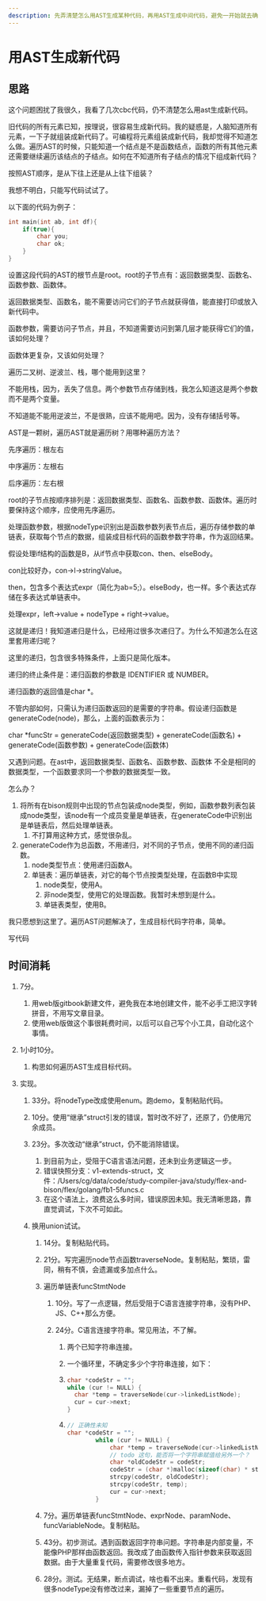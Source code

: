 ```yaml
---
description: 先弄清楚怎么用AST生成某种代码，再用AST生成中间代码，避免一开始就去确定使用哪种格式的中间代码。
---
```


# 用AST生成新代码

## 思路

这个问题困扰了我很久，我看了几次cbc代码，仍不清楚怎么用ast生成新代码。

旧代码的所有元素已知，按理说，很容易生成新代码。我的疑惑是，人脑知道所有元素，一下子就组装成新代码了。可编程将元素组装成新代码，我却觉得不知道怎么做。遍历AST的时候，只能知道一个结点是不是函数结点，函数的所有其他元素还需要继续遍历该结点的子结点。如何在不知道所有子结点的情况下组成新代码？

按照AST顺序，是从下往上还是从上往下组装？

我想不明白，只能写代码试试了。

以下面的代码为例子：

```c
int main(int ab, int df){
    if(true){
        char you;
        char ok;
    }
}
```

设置这段代码的AST的根节点是root。root的子节点有：返回数据类型、函数名、函数参数、函数体。

返回数据类型、函数名，能不需要访问它们的子节点就获得值，能直接打印或放入新代码中。

函数参数，需要访问子节点，并且，不知道需要访问到第几层才能获得它们的值，该如何处理？

函数体更复杂，又该如何处理？

遍历二叉树、逆波兰、栈，哪个能用到这里？

不能用栈，因为，丢失了信息。两个参数节点存储到栈，我怎么知道这是两个参数而不是两个变量。

不知道能不能用逆波兰，不是很熟，应该不能用吧。因为，没有存储括号等。

AST是一颗树，遍历AST就是遍历树？用哪种遍历方法？

先序遍历：根左右

中序遍历：左根右

后序遍历：左右根

root的子节点按顺序排列是：返回数据类型、函数名、函数参数、函数体。遍历时要保持这个顺序，应使用先序遍历。

处理函数参数，根据nodeType识别出是函数参数列表节点后，遍历存储参数的单链表，获取每个节点的数据，组装成目标代码的函数参数字符串，作为返回结果。

假设处理if结构的函数是B，从if节点中获取con、then、elseBody。

con比较好办，con->l->stringValue。

then，包含多个表达式expr（简化为ab=5;）。elseBody，也一样。多个表达式存储在多表达式单链表中。

处理expr，left->value + nodeType + right->value。

这就是递归！我知道递归是什么，已经用过很多次递归了。为什么不知道怎么在这里套用递归呢？

这里的递归，包含很多特殊条件，上面只是简化版本。

递归的终止条件是：递归函数的参数是 IDENTIFIER 或 NUMBER。

递归函数的返回值是char *。

不管内部如何，只需认为递归函数返回的是需要的字符串。假设递归函数是generateCode(node)，那么，上面的函数表示为：

char *funcStr = generateCode(返回数据类型) + generateCode(函数名) + generateCode(函数参数) + generateCode(函数体)

又遇到问题。在ast中，返回数据类型、函数名、函数参数、函数体 不全是相同的数据类型，一个函数要求同一个参数的数据类型一致。

怎么办？

1. 将所有在bison规则中出现的节点包装成node类型，例如，函数参数列表包装成node类型，该node有一个成员变量是单链表，在generateCode中识别出是单链表后，然后处理单链表。
   1. 不打算用这种方式，感觉很杂乱。
2. generateCode作为总函数，不用递归，对不同的子节点，使用不同的递归函数。
   1. node类型节点：使用递归函数A。
   2. 单链表：遍历单链表，对它的每个节点按类型处理，在函数B中实现
      1. node类型，使用A。
      2. 非node类型，使用它的处理函数。我暂时未想到是什么。
      3. 单链表类型，使用B。

我只愿想到这里了。遍历AST问题解决了，生成目标代码字符串，简单。

<!--不需要完全想清楚了再写出来，这是开发笔记，在我没有思路的时候，就用写来帮助思考，不易分心-->

写代码



## 时间消耗

1. 7分。

   1. 用web版gitbook新建文件，避免我在本地创建文件，能不必手工把汉字转拼音，不用写文章目录。
   2. 使用web版做这个事很耗费时间，以后可以自己写个小工具，自动化这个事情。

2. 1小时10分。

   1. 构思如何遍历AST生成目标代码。

3. 实现。

   1. 33分。将nodeType改成使用enum。跑demo，复制粘贴代码。

   2. 10分。使用“继承”struct引发的错误，暂时改不好了，还原了，仍使用冗余成员。

   3. 23分。多次改动“继承”struct，仍不能消除错误。

      1. 到目前为止，受阻于C语言语法问题，还未到业务逻辑这一步。
      2. 错误快照分支：v1-extends-struct，文件：/Users/cg/data/code/study-compiler-java/study/flex-and-bison/flex/golang/fb1-5funcs.c
      3. 在这个语法上，浪费这么多时间，错误原因未知。我无清晰思路，靠直觉调试，下次不可如此。

   4. 换用union试试。

      1. 14分。复制粘贴代码。

      2. 21分。写完遍历node节点函数traverseNode。复制粘贴，繁琐，雷同，稍有不慎，会遗漏或多加点什么。

      3. 遍历单链表funcStmtNode

         1. 10分。写了一点逻辑，然后受阻于C语言连接字符串，没有PHP、JS、C++那么方便。

         2. 24分。C语言连接字符串。常见用法，不了解。

            1. 两个已知字符串连接。

            2. 一个循环里，不确定多少个字符串连接，如下：

            3. ```c
               char *codeStr = "";
               while (cur != NULL) {
                 char *temp = traverseNode(cur->linkedListNode);
                 cur = cur->next;
               }
               ```

            4. ```c
               // 正确性未知
               char *codeStr = "";
                       while (cur != NULL) {
                           char *temp = traverseNode(cur->linkedListNode);
                           // todo 这句，能否将一个字符串赋值给另外一个？
                           char *oldCodeStr = codeStr;
                           codeStr = (char *)malloc(sizeof(char) * strlen(temp) + strlen(oldCodeStr));
                           strcpy(codeStr, oldCodeStr);
                           strcpy(codeStr, temp);
                           cur = cur->next;
                       }
               ```

      4. 7分。遍历单链表funcStmtNode、exprNode、paramNode、funcVariableNode。复制粘贴。

      5. 43分。初步测试。遇到函数返回字符串问题。字符串是内部变量，不能像PHP那样由函数返回。我改成了由函数传入指针参数来获取返回数据。由于大量重复代码，需要修改很多地方。

      6. 28分。测试。无结果，断点调试，啥也看不出来。重看代码，发现有很多nodeType没有修改过来，漏掉了一些重要节点的遍历。